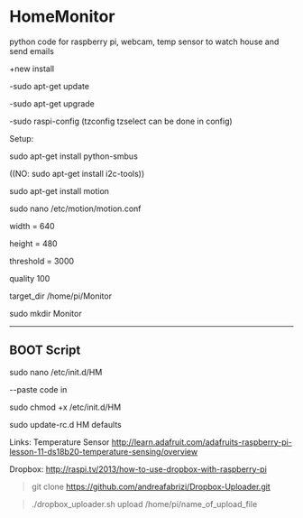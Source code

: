 HomeMonitor
===========
python code for raspberry pi, webcam, temp sensor to watch house and send emails

+new install

-sudo apt-get update

-sudo apt-get upgrade

-sudo raspi-config  (tzconfig  tzselect can be done in config)



Setup:

sudo apt-get install python-smbus

((NO: sudo apt-get install i2c-tools))

sudo apt-get install motion

sudo nano /etc/motion/motion.conf

width = 640

height = 480

threshold = 3000

quality 100

target_dir /home/pi/Monitor


sudo mkdir Monitor


----------
BOOT Script
----------
sudo nano /etc/init.d/HM

--paste code in

sudo chmod +x /etc/init.d/HM

sudo update-rc.d HM defaults



Links:
Temperature Sensor
http://learn.adafruit.com/adafruits-raspberry-pi-lesson-11-ds18b20-temperature-sensing/overview

Dropbox:
http://raspi.tv/2013/how-to-use-dropbox-with-raspberry-pi
>git clone https://github.com/andreafabrizi/Dropbox-Uploader.git

>./dropbox_uploader.sh upload /home/pi/name_of_upload_file
